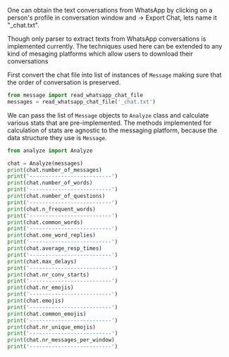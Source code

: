One can obtain the text conversations from WhatsApp
by clicking on a person's profile in conversation window 
and -> Export Chat, lets name it "_chat.txt".

Though only parser to extract texts from WhatsApp conversations
is implemented currently. The techniques used here can be extended to any kind 
of mesaging platforms which allow users to download their conversations 

First convert the chat file into list of instances of `Message`
making sure that the order of conversation is preserved.
```python
from message import read_whatsapp_chat_file
messages = read_whatsapp_chat_file('_chat.txt')
```

We can pass the list of `Message` objects to `Analyze` class
and calculate various stats that are pre-implemented. The methods implemented
for calculation of stats are agnostic to the messaging platform, because
the data structure they use is `Message`.

```python
from analyze import Analyze

chat = Analyze(messages)
print(chat.number_of_messages)
print('--------------------------')
print(chat.number_of_words)
print('--------------------------')
print(chat.number_of_questions)
print('--------------------------')
print(chat.n_frequent_words)
print('--------------------------')
print(chat.common_words)
print('--------------------------')
print(chat.one_word_replies)
print('--------------------------')
print(chat.average_resp_times)
print('--------------------------')
print(chat.max_delays)
print('--------------------------')
print(chat.nr_conv_starts)
print('--------------------------')
print(chat.nr_emojis)
print('--------------------------')
print(chat.emojis)
print('--------------------------')
print(chat.common_emojis)
print('--------------------------')
print(chat.nr_unique_emojis)
print('--------------------------')
print(chat.nr_messages_per_window)
print('--------------------------')
```
